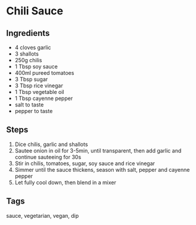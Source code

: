 # Chili Sauce

## Ingredients

* 4 cloves garlic
* 3 shallots
* 250g chilis
* 1 Tbsp soy sauce
* 400ml pureed tomatoes
* 3 Tbsp sugar
* 3 Tbsp rice vinegar
* 1 Tbsp vegetable oil
* 1 Tbsp cayenne pepper
* salt to taste
* pepper to taste

## Steps

1. Dice chilis, garlic and shallots
2. Sautee onion in oil for 3-5min, until transparent, then add garlic and continue sauteeing for 30s
3. Stir in chilis, tomatoes, sugar, soy sauce and rice vinegar
4. Simmer until the sauce thickens, season with salt, pepper and cayenne pepper
5. Let fully cool down, then blend in a mixer

## Tags
sauce, vegetarian, vegan, dip
